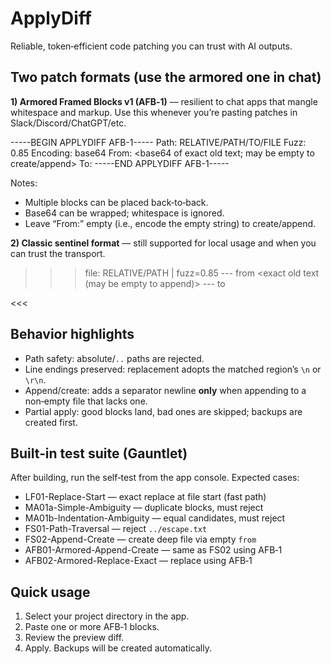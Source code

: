 ApplyDiff
=========

Reliable, token‑efficient code patching you can trust with AI outputs.

## Two patch formats (use the armored one in chat)

**1) Armored Framed Blocks v1 (AFB‑1)** — resilient to chat apps that mangle whitespace and markup.
Use this whenever you’re pasting patches in Slack/Discord/ChatGPT/etc.

-----BEGIN APPLYDIFF AFB-1-----
Path: RELATIVE/PATH/TO/FILE
Fuzz: 0.85
Encoding: base64
From:
<base64 of exact old text; may be empty to create/append>
To:
<base64 of new text>
-----END APPLYDIFF AFB-1-----

Notes:
- Multiple blocks can be placed back‑to‑back.
- Base64 can be wrapped; whitespace is ignored.
- Leave “From:” empty (i.e., encode the empty string) to create/append.

**2) Classic sentinel format** — still supported for local usage and when you can trust the transport.

>>> file: RELATIVE/PATH | fuzz=0.85
--- from
<exact old text (may be empty to append)>
--- to
<new text>
<<<

## Behavior highlights

- Path safety: absolute/`..` paths are rejected.
- Line endings preserved: replacement adopts the matched region’s `\n` or `\r\n`.
- Append/create: adds a separator newline **only** when appending to a non‑empty file that lacks one.
- Partial apply: good blocks land, bad ones are skipped; backups are created first.

## Built‑in test suite (Gauntlet)

After building, run the self‑test from the app console. Expected cases:

- LF01-Replace-Start — exact replace at file start (fast path)
- MA01a-Simple-Ambiguity — duplicate blocks, must reject
- MA01b-Indentation-Ambiguity — equal candidates, must reject
- FS01-Path-Traversal — reject `../escape.txt`
- FS02-Append-Create — create deep file via empty `from`
- AFB01-Armored-Append-Create — same as FS02 using AFB‑1
- AFB02-Armored-Replace-Exact — replace using AFB‑1

## Quick usage

1. Select your project directory in the app.
2. Paste one or more AFB‑1 blocks.
3. Review the preview diff.
4. Apply. Backups will be created automatically.
